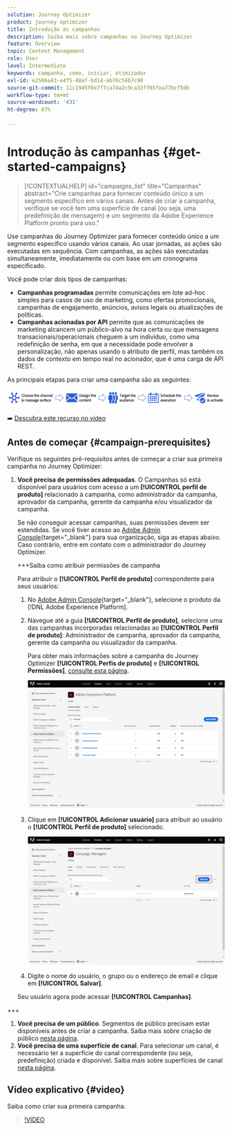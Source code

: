 ```yaml
---
solution: Journey Optimizer
product: journey optimizer
title: Introdução às campanhas
description: Saiba mais sobre campanhas no Journey Optimizer
feature: Overview
topic: Content Management
role: User
level: Intermediate
keywords: campanha, como, iniciar, otimizador
exl-id: e2506a43-e4f5-48af-bd14-ab76c54b7c90
source-git-commit: 11c1945f8e7f7ca74a2c9ca33ff85fea77bcf5db
workflow-type: tm+mt
source-wordcount: '431'
ht-degree: 87%

---
```


# Introdução às campanhas {#get-started-campaigns}

>[!CONTEXTUALHELP]
>id="campaigns_list"
>title="Campanhas"
>abstract="Crie campanhas para fornecer conteúdo único a um segmento específico em vários canais. Antes de criar a campanha, verifique se você tem uma superfície de canal (ou seja, uma predefinição de mensagem) e um segmento da Adobe Experience Platform pronto para uso."

Use campanhas do Journey Optimizer para fornecer conteúdo único a um segmento específico usando vários canais. Ao usar jornadas, as ações são executadas em sequência. Com campanhas, as ações são executadas simultaneamente, imediatamente ou com base em um cronograma especificado.

Você pode criar dois tipos de campanhas:

* **Campanhas programadas** permite comunicações em lote ad-hoc simples para casos de uso de marketing, como ofertas promocionais, campanhas de engajamento, anúncios, avisos legais ou atualizações de políticas.
* **Campanhas acionadas por API** permite que as comunicações de marketing alcancem um público-alvo na hora certa ou que mensagens transacionais/operacionais cheguem a um indivíduo, como uma redefinição de senha, em que a necessidade pode envolver a personalização, não apenas usando o atributo de perfil, mas também os dados de contexto em tempo real no acionador, que é uma carga de API REST.

As principais etapas para criar uma campanha são as seguintes:

![](assets/create-campaign-process.png)

➡️ [Descubra este recurso no vídeo](#video)

## Antes de começar {#campaign-prerequisites}

Verifique os seguintes pré-requisitos antes de começar a criar sua primeira campanha no Journey Optimizer:

1. **Você precisa de permissões adequadas**. O Campanhas só está disponível para usuários com acesso a um **[!UICONTROL perfil de produto]** relacionado à campanha, como administrador da campanha, aprovador da campanha, gerente da campanha e/ou visualizador da campanha.

   Se não conseguir acessar campanhas, suas permissões devem ser estendidas. Se você tiver acesso ao [Adobe Admin Console](https://adminconsole.adobe.com/){target="_blank"} para sua organização, siga as etapas abaixo. Caso contrário, entre em contato com o administrador do Journey Optimizer.

   +++Saiba como atribuir permissões de campanha

   Para atribuir o **[!UICONTROL Perfil de produto]** correspondente para seus usuários:

   1. No [Adobe Admin Console](https://adminconsole.adobe.com/){target="_blank"}, selecione o produto da [!DNL Adobe Experience Platform].

   1. Navegue até a guia **[!UICONTROL Perfil de produto]**, selecione uma das campanhas incorporadas relacionadas ao **[!UICONTROL Perfil de produto]**: Administrador de campanha, aprovador da campanha, gerente da campanha ou visualizador da campanha.

      Para obter mais informações sobre a campanha do Journey Optimizer **[!UICONTROL Perfis de produto]** e **[!UICONTROL Permissões]**, [consulte esta página](../administration/ootb-product-profiles.md).

      ![](assets/do-not-localize/admin_1.png)

   1. Clique em **[!UICONTROL Adicionar usuário]** para atribuir ao usuário o **[!UICONTROL Perfil de produto]** selecionado.

      ![](assets/do-not-localize/admin_2.png)

   1. Digite o nome do usuário, o grupo ou o endereço de email e clique em **[!UICONTROL Salvar]**.

   Seu usuário agora pode acessar **[!UICONTROL Campanhas]**.

+++

1. **Você precisa de um público**. Segmentos de público precisam estar disponíveis antes de criar a campanha. Saiba mais sobre criação de público [nesta página](../segment/about-segments.md).
1. **Você precisa de uma superfície de canal**. Para selecionar um canal, é necessário ter a superfície do canal correspondente (ou seja, predefinição) criada e disponível. Saiba mais sobre superfícies de canal [nesta página](../configuration/channel-surfaces.md).

## Vídeo explicativo {#video}

Saiba como criar sua primeira campanha.

>[!VIDEO](https://video.tv.adobe.com/v/346680?quality=12)
